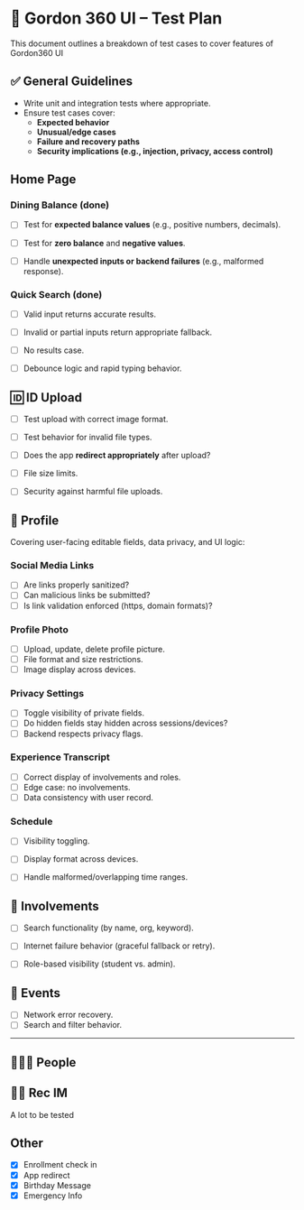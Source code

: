 # 🧪 Gordon 360 UI – Test Plan

This document outlines a breakdown of test cases to cover features of Gordon360 UI


## ✅ General Guidelines

- Write unit and integration tests where appropriate.
- Ensure test cases cover:
  - **Expected behavior**
  - **Unusual/edge cases**
  - **Failure and recovery paths**
  - **Security implications (e.g., injection, privacy, access control)**

## Home  Page

### Dining Balance (done)

- [ ] Test for **expected balance values** (e.g., positive numbers, decimals).
- [ ] Test for **zero balance** and **negative values**.
- [ ] Handle **unexpected inputs or backend failures** (e.g., malformed response).



### Quick Search (done)

- [ ] Valid input returns accurate results.
- [ ] Invalid or partial inputs return appropriate fallback.
- [ ] No results case.
- [ ] Debounce logic and rapid typing behavior.


## 🆔 ID Upload

- [ ] Test upload with correct image format.
- [ ] Test behavior for invalid file types.
- [ ] Does the app **redirect appropriately** after upload?
- [ ] File size limits.
- [ ] Security against harmful file uploads.


## 👤 Profile

Covering user-facing editable fields, data privacy, and UI logic:

### Social Media Links

- [ ] Are links properly sanitized?
- [ ] Can malicious links be submitted?
- [ ] Is link validation enforced (https, domain formats)?

### Profile Photo

- [ ] Upload, update, delete profile picture.
- [ ] File format and size restrictions.
- [ ] Image display across devices.

### Privacy Settings

- [ ] Toggle visibility of private fields.
- [ ] Do hidden fields stay hidden across sessions/devices?
- [ ] Backend respects privacy flags.

### Experience Transcript

- [ ] Correct display of involvements and roles.
- [ ] Edge case: no involvements.
- [ ] Data consistency with user record.

### Schedule

- [ ] Visibility toggling.
- [ ] Display format across devices.
- [ ] Handle malformed/overlapping time ranges.



## 🤝 Involvements

- [ ] Search functionality (by name, org, keyword).
- [ ] Internet failure behavior (graceful fallback or retry).
- [ ] Role-based visibility (student vs. admin).



## 📅 Events

- [ ] Network error recovery.
- [ ] Search and filter behavior.

---

## 🧑‍🤝‍🧑 People


## 🏋️‍♀️ Rec IM

A lot to be tested

## Other 
- [x] Enrollment check in
- [x] App redirect
- [x] Birthday Message
- [x] Emergency Info
